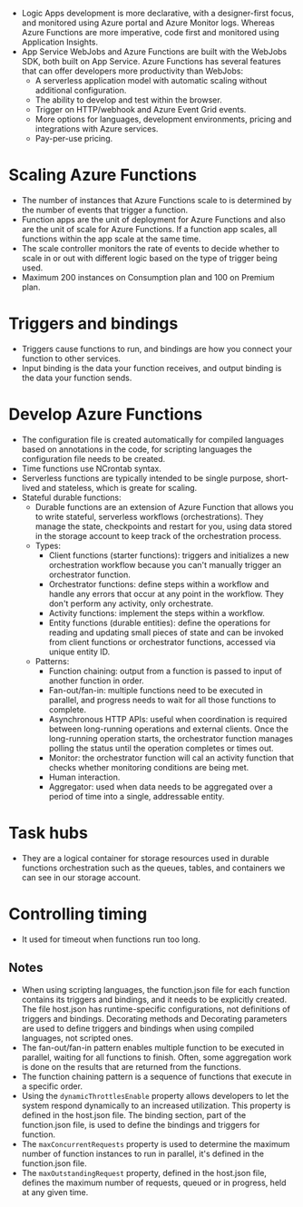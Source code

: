 - Logic Apps development is more declarative, with a designer-first focus, and monitored using Azure portal and Azure Monitor logs. Whereas Azure Functions are more imperative, code first and monitored using Application Insights.
- App Service WebJobs and Azure Functions are built with the WebJobs SDK, both built on App Service. Azure Functions has several features that can offer developers more productivity than WebJobs:
	- A serverless application model with automatic scaling without additional configuration.
	- The ability to develop and test within the browser.
	- Trigger on HTTP/webhook and Azure Event Grid events.
	- More options for languages, development environments, pricing and integrations with Azure services.
	- Pay-per-use pricing.
# Scaling Azure Functions
- The number of instances that Azure Functions scale to is determined by the number of events that trigger a function.
- Function apps are the unit of deployment for Azure Functions and also are the unit of scale for Azure Functions. If a function app scales, all functions within the app scale at the same time.
- The scale controller monitors the rate of events to decide whether to scale in or out with different logic based on the type of trigger being used.
- Maximum 200 instances on Consumption plan and 100 on Premium plan.
# Triggers and bindings
- Triggers cause functions to run, and bindings are how you connect your function to other services.
- Input binding is the data your function receives, and output binding is the data your function sends.
# Develop Azure Functions
- The configuration file is created automatically for compiled languages based on annotations in the code, for scripting languages the configuration file needs to be created.
- Time functions use NCrontab syntax.
- Serverless functions are typically intended to be single purpose, short-lived and stateless, which is greate for scaling.
- Stateful durable functions:
	- Durable functions are an extension of Azure Function that allows you to write stateful, serverless workflows (orchestrations). They manage the state, checkpoints and restart for you, using data stored in the storage account to keep track of the orchestration process.
	- Types:
		- Client functions (starter functions): triggers and initializes a new orchestration workflow because you can't manually trigger an orchestrator function.
		- Orchestrator functions: define steps within a workflow and handle any errors that occur at any point in the workflow. They don't perform any activity, only orchestrate.
		- Activity functions: implement the steps within a workflow.
		- Entity functions (durable entities): define the operations for reading and updating small pieces of state and can be invoked from client functions or orchestrator functions, accessed via unique entity ID.
	- Patterns:
		- Function chaining: output from a function is passed to input of another function in order.
		- Fan-out/fan-in: multiple functions need to be executed in parallel, and progress needs to wait for all those functions to complete.
		- Asynchronous HTTP APIs: useful when coordination is required between long-running operations and external clients. Once the long-running operation starts, the orchestrator function manages polling the status until the operation completes or times out.
		- Monitor: the orchestrator function will cal an activity function that checks whether monitoring conditions are being met.
		- Human interaction.
		- Aggregator: used when data needs to be aggregated over a period of time into a single, addressable entity.
# Task hubs
- They are a logical container for storage resources used in durable functions orchestration such as the queues, tables, and containers we can see in our storage account.
# Controlling timing
- It used for timeout when functions run too long.
## Notes
- When using scripting languages, the function.json file for each function contains its triggers and bindings, and it needs to be explicitly created. The file host.json has runtime-specific configurations, not definitions of triggers and bindings. Decorating methods and Decorating parameters are used to define triggers and bindings when using compiled languages, not scripted ones.
- The fan-out/fan-in pattern enables multiple function to be executed in parallel, waiting for all functions to finish. Often, some aggregation work is done on the results that are returned from the functions.
- The function chaining pattern is a sequence of functions that execute in a specific order.
- Using the `dynamicThrottlesEnable` property allows developers to let the system respond dynamically to an increased utilization. This property is defined in the host.json file. The binding section, part of the function.json file, is used to define the bindings and triggers for function.
-  The `maxConcurrentRequests` property is used to determine the maximum number of function instances to run in parallel, it's defined in the function.json file.
- The `maxOutstandingRequest` property, defined in the host.json file, defines the maximum number of requests, queued or in progress, held at any given time.